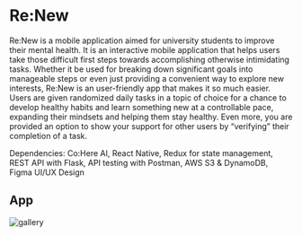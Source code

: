 # Re:New
 
Re:New is a mobile application aimed for university students to improve their mental health. It is an interactive mobile application that helps users take those difficult first steps towards accomplishing otherwise intimidating tasks. Whether it be used for breaking down significant goals into manageable steps or even just providing a convenient way to explore new interests, Re:New is an user-friendly app that makes it so much easier. Users are given randomized daily tasks in a topic of choice for a chance to develop healthy habits and learn something new at a controllable pace, expanding their mindsets and helping them stay healthy. Even more, you are provided an option to show your support for other users by “verifying” their completion of a task.

Dependencies: Co:Here AI, React Native, Redux for state management, REST API with Flask, API testing with Postman, AWS S3 & DynamoDB, Figma UI/UX Design

## App 

![gallery](https://user-images.githubusercontent.com/25641301/214239332-b5bb2949-90a5-4372-9267-27200b22dc1f.jpeg)
